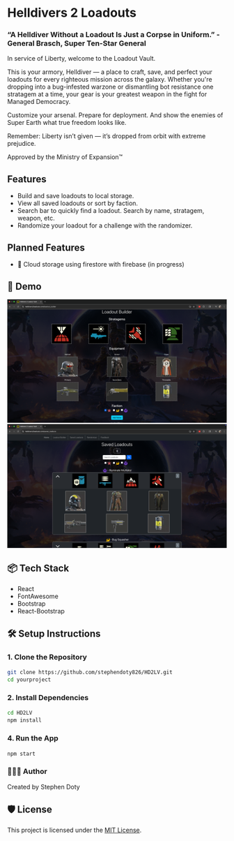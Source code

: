 # Helldivers 2 Loadouts

### “A Helldiver Without a Loadout Is Just a Corpse in Uniform.” - General Brasch, Super Ten-Star General

In service of Liberty, welcome to the Loadout Vault.

This is your armory, Helldiver — a place to craft, save, and perfect your loadouts for every righteous mission across the galaxy. Whether you're dropping into a bug-infested warzone or dismantling bot resistance one stratagem at a time, your gear is your greatest weapon in the fight for Managed Democracy.

Customize your arsenal. Prepare for deployment. And show the enemies of Super Earth what true freedom looks like.

Remember: Liberty isn’t given — it’s dropped from orbit with extreme prejudice.

Approved by the Ministry of Expansion™

## Features
- Build and save loadouts to local storage.
- View all saved loadouts or sort by faction.
- Search bar to quickly find a loadout. Search by name, stratagem, weapon, etc. 
- Randomize your loadout for a challenge with the randomizer.

## Planned Features
- 🚧 Cloud storage using firestore with firebase (in progress)

## 📸 Demo

![Screenshot](./public/images/screenshot1.png)
![Screenshot](./public/images/screenshot2.png)

## 📦 Tech Stack

- React
- FontAwesome
- Bootstrap
- React-Bootstrap

## 🛠️ Setup Instructions

### 1. Clone the Repository

```bash
git clone https://github.com/stephendoty826/HD2LV.git
cd yourproject
```

### 2. Install Dependencies

```bash
cd HD2LV
npm install
```

### 4. Run the App

```bash
npm start
```

### 👨🏻‍💻 Author
Created by Stephen Doty

## 🛡️ License

This project is licensed under the [MIT License](./LICENSE).
